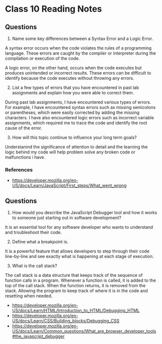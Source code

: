 # Class 10 Reading Notes

## Questions 

1. Name some key differences between a Syntax Error and a Logic Error.

A syntax error occurs when the code violates the rules of a programming language. These errors are caught by the compiler or interpreter during the compilation or execution of the code. 

A logic error, on the other hand, occurs when the code executes but produces unintended or incorrect results. These errors can be difficult to identify because the code executes without throwing any errors.

2. List a few types of errors that you have encountered in past lab assignments and explain how you were able to correct them.

During past lab assignments, I have encountered various types of errors. For example, I have encountered syntax errors such as missing semicolons or parentheses, which were easily corrected by adding the missing characters. I have also encountered logic errors such as incorrect variable assignments, which required me to trace the code and identify the root cause of the error.

3. How will this topic continue to influence your long term goals?

Understanind the significance of attention to detail and the learning the logic behind my code will help problem solve any broken code or malfunctions i have.

### References

- https://developer.mozilla.org/en-US/docs/Learn/JavaScript/First_steps/What_went_wrong

## Questions

1. How would you describe the JavaScript Debugger tool and how it works to someone just starting out in software development?

It is an essential tool for any software developer who wants to understand and troubleshoot their code.

2. Define what a breakpoint is.

It is a powerful feature that allows developers to step through their code line-by-line and see exactly what is happening at each stage of execution.

3. What is the call stack?

The call stack is a data structure that keeps track of the sequence of function calls in a program. Whenever a function is called, it is added to the top of the call stack. When the function returns, it is removed from the stack. Allowing the program to keep track of where it is in the code and resetting when needed.

- https://developer.mozilla.org/en-US/docs/Learn/HTML/Introduction_to_HTML/Debugging_HTML
- https://developer.mozilla.org/en-US/docs/Learn/CSS/Building_blocks/Debugging_CSS
- https://developer.mozilla.org/en-US/docs/Learn/Common_questions/What_are_browser_developer_tools#the_javascript_debugger